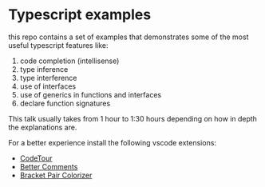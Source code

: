 # Typescript examples

this repo contains a set of examples that demonstrates some of the most useful typescript features like:

1.  code completion (intellisense)
2.  type inference
3.  type interference
4.  use of interfaces
5.  use of generics in functions and interfaces
6.  declare function signatures

This talk usually takes from 1 hour to 1:30 hours depending on how in depth the explanations are.

For a better experience install the following vscode extensions:

- [CodeTour](https://marketplace.visualstudio.com/items?itemName=vsls-contrib.codetour)
- [Better Comments](https://marketplace.visualstudio.com/items?itemName=aaron-bond.better-comments)
- [Bracket Pair Colorizer](https://marketplace.visualstudio.com/items?itemName=CoenraadS.bracket-pair-colorizer)
